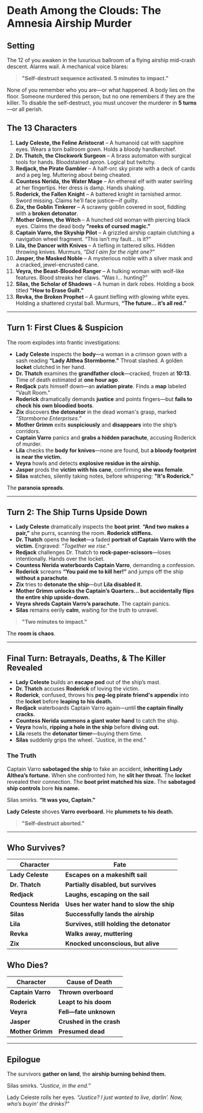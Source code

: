 # Death Among the Clouds: The Amnesia Airship Murder

## Setting

The 12 of you awaken in the luxurious ballroom of a flying airship mid-crash descent. Alarms wail. A mechanical voice blares:

> **"Self-destruct sequence activated. 5 minutes to impact."** 

None of you remember who you are—or what happened. A body lies on the floor. Someone murdered this person, but no one remembers if they are the killer. To disable the self-destruct, you must uncover the murderer in **5 turns**—or all perish.

## The 13 Characters

1. **Lady Celeste, the Feline Aristocrat** – A humanoid cat with sapphire eyes. Wears a torn ballroom gown. Holds a bloody handkerchief.
2. **Dr. Thatch, the Clockwork Surgeon** – A brass automaton with surgical tools for hands. Bloodstained apron. Logical but twitchy.
3. **Redjack, the Pirate Gambler** – A half-orc sky pirate with a deck of cards and a peg leg. Muttering about being cheated.
4. **Countess Nerida, the Water Mage** – An ethereal elf with water swirling at her fingertips. Her dress is damp. Hands shaking.
5. **Roderick, the Fallen Knight** – A battered knight in tarnished armor. Sword missing. Claims he’ll face justice—if guilty.
6. **Zix, the Goblin Tinkerer** – A scrawny goblin covered in soot, fiddling with a **broken detonator**.
7. **Mother Grimm, the Witch** – A hunched old woman with piercing black eyes. Claims the dead body **"reeks of cursed magic."**
8. **Captain Varro, the Skyship Pilot** – A grizzled airship captain clutching a navigation wheel fragment. “This isn’t my fault… is it?”
9. **Lila, the Dancer with Knives** – A tiefling in tattered silks. Hidden throwing knives. Murmurs, *“Did I aim for the right one?”*
10. **Jasper, the Masked Noble** – A mysterious noble with a silver mask and a cracked, jewel-encrusted cane.
11. **Veyra, the Beast-Blooded Ranger** – A hulking woman with wolf-like features. Blood streaks her claws. “Was I… hunting?”
12. **Silas, the Scholar of Shadows** – A human in dark robes. Holding a book titled **"How to Erase Guilt."**
13. **Revka, the Broken Prophet** – A gaunt tiefling with glowing white eyes. Holding a shattered crystal ball. Murmurs, **“The future… it’s all red.”**

---

## **Turn 1: First Clues & Suspicion**

The room explodes into frantic investigations:

- **Lady Celeste** inspects the **body**—a woman in a crimson gown with a sash reading **“Lady Althea Stormborne.”** Throat slashed. A golden **locket** clutched in her hand.
- **Dr. Thatch** examines the **grandfather clock**—cracked, frozen at **10:13**. Time of death estimated at **one hour ago**.
- **Redjack** pats himself down—an **aviation pirate**. Finds a **map** labeled "Vault Room."
- **Roderick** dramatically demands **justice** and points fingers—but **fails to check his own bloodied boots**.
- **Zix** discovers **the detonator** in the dead woman's grasp, marked *“Stormborne Enterprises.”*
- **Mother Grimm** exits **suspiciously** and **disappears** into the ship’s corridors.
- **Captain Varro** panics and **grabs a hidden parachute**, accusing Roderick of murder.
- **Lila** checks the **body for knives**—none are found, but **a bloody footprint is near the victim.**
- **Veyra** howls and detects **explosive residue in the airship.**
- **Jasper** prods the **victim with his cane**, confirming **she was female**.
- **Silas** watches, silently taking notes, before whispering: **"It's Roderick."**

The **paranoia spreads**.

---

## **Turn 2: The Ship Turns Upside Down**

- **Lady Celeste** dramatically inspects the **boot print**. **“And two makes a pair,”** she purrs, scanning the room. **Roderick stiffens.**
- **Dr. Thatch** opens the **locket**—a faded **portrait of Captain Varro with the victim.** Engraved: *“Together we rise.”*
- **Redjack** challenges Dr. Thatch to **rock-paper-scissors**—loses intentionally. Hands over the locket.
- **Countess Nerida** **waterboards Captain Varro**, demanding a confession.
- **Roderick** screams **“You paid me to kill her!”** and jumps off the ship **without a parachute**.
- **Zix** tries to **detonate the ship**—but **Lila disabled it.** 
- **Mother Grimm** **unlocks the Captain’s Quarters… but accidentally flips the entire ship upside-down.**
- **Veyra** **shreds Captain Varro’s parachute.** The captain panics.
- **Silas** remains eerily **calm**, waiting for the truth to unravel.

> **"Two minutes to impact."**

The **room is chaos**.

---

## **Final Turn: Betrayals, Deaths, & The Killer Revealed**

- **Lady Celeste** builds an **escape pod** out of the ship’s mast.
- **Dr. Thatch** accuses **Roderick** of loving the victim.
- **Roderick**, confused, throws his **peg-leg pirate friend's appendix** into the **locket** before **leaping to his death.**
- **Redjack** waterboards Captain Varro again—until **the captain finally cracks.**
- **Countess Nerida** **summons a giant water hand** to catch the ship.
- **Veyra** howls, **ripping a hole in the ship** before **diving out.**
- **Lila** resets the **detonator timer**—buying them time.
- **Silas** suddenly grips the wheel. “Justice, in the end.”

### **The Truth**
Captain Varro **sabotaged the ship** to fake an accident, **inheriting Lady Althea’s fortune.** When she confronted him, he **slit her throat.** The **locket** revealed their connection. The **boot print matched his size.** The **sabotaged ship controls** bore **his name.**

Silas smirks. **“It was you, Captain.”**

**Lady Celeste** shoves **Varro overboard.** He **plummets to his death.**

> **"Self-destruct aborted."**

---

## **Who Survives?**
| Character  | Fate |
|------------|------|
| **Lady Celeste** | **Escapes on a makeshift sail** |
| **Dr. Thatch** | **Partially disabled, but survives** |
| **Redjack** | **Laughs, escaping on the sail** |
| **Countess Nerida** | **Uses her water hand to slow the ship** |
| **Silas** | **Successfully lands the airship** |
| **Lila** | **Survives, still holding the detonator** |
| **Revka** | **Walks away, muttering** |
| **Zix** | **Knocked unconscious, but alive** |

## **Who Dies?**
| Character  | Cause of Death |
|------------|---------------|
| **Captain Varro** | **Thrown overboard** |
| **Roderick** | **Leapt to his doom** |
| **Veyra** | **Fell—fate unknown** |
| **Jasper** | **Crushed in the crash** |
| **Mother Grimm** | **Presumed dead** |

---

## **Epilogue**
The survivors **gather on land**, the **airship burning behind them.** 

Silas smirks. *“Justice, in the end.”*

Lady Celeste rolls her eyes. *“Justice? I just wanted to live, darlin’. Now, who’s buyin’ the drinks?”*
